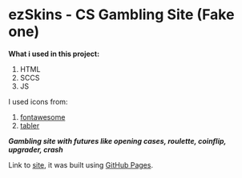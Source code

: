 # ezSkins - CS Gambling Site (Fake one)

**What i used in this project:**

1. HTML
2. SCCS
3. JS

I used icons from: 

1. [fontawesome](https://fontawesome.com)
2. [tabler](https://tabler.io/admin-template)

***Gambling site with futures like opening cases, roulette, coinflip, upgrader, crash***

Link to [site](https://ludzikk.github.io/CSGO-Gambling-Site/), it was built using [GitHub Pages](https://pages.github.com/).
